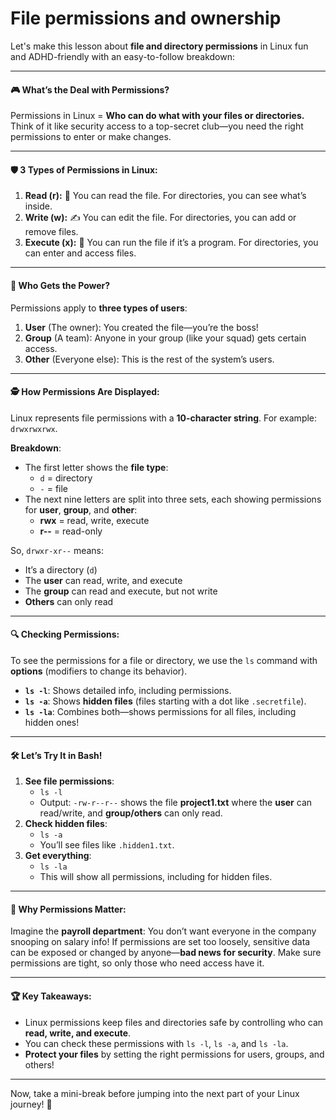 # File permissions and ownership

Let's make this lesson about **file and directory permissions** in Linux fun and ADHD-friendly with an easy-to-follow breakdown:

***

#### 🎮 **What’s the Deal with Permissions?**

Permissions in Linux = **Who can do what with your files or directories.** Think of it like security access to a top-secret club—you need the right permissions to enter or make changes.

***

#### 🛡️ **3 Types of Permissions in Linux:**

1. **Read (r):** 📖 You can read the file. For directories, you can see what’s inside.
2. **Write (w):** ✍️ You can edit the file. For directories, you can add or remove files.
3. **Execute (x):** 🚀 You can run the file if it’s a program. For directories, you can enter and access files.

***

#### 👥 **Who Gets the Power?**

Permissions apply to **three types of users**:

1. **User** (The owner): You created the file—you’re the boss!
2. **Group** (A team): Anyone in your group (like your squad) gets certain access.
3. **Other** (Everyone else): This is the rest of the system’s users.

***

#### 🕵️ **How Permissions Are Displayed:**

Linux represents file permissions with a **10-character string**. For example: `drwxrwxrwx`.

**Breakdown**:

* The first letter shows the **file type**:
  * `d` = directory
  * `-` = file
* The next nine letters are split into three sets, each showing permissions for **user**, **group**, and **other**:
  * **rwx** = read, write, execute
  * **r--** = read-only

So, `drwxr-xr--` means:

* It’s a directory (`d`)
* The **user** can read, write, and execute
* The **group** can read and execute, but not write
* **Others** can only read

***

#### 🔍 **Checking Permissions:**

To see the permissions for a file or directory, we use the `ls` command with **options** (modifiers to change its behavior).

* **`ls -l`**: Shows detailed info, including permissions.
* **`ls -a`**: Shows **hidden files** (files starting with a dot like `.secretfile`).
* **`ls -la`**: Combines both—shows permissions for all files, including hidden ones!

***

#### 🛠️ **Let’s Try It in Bash!**

1. **See file permissions**:
   * `ls -l`
   * Output: `-rw-r--r--` shows the file **project1.txt** where the **user** can read/write, and **group/others** can only read.
2. **Check hidden files**:
   * `ls -a`
   * You’ll see files like `.hidden1.txt`.
3. **Get everything**:
   * `ls -la`
   * This will show all permissions, including for hidden files.

***

#### 🚨 **Why Permissions Matter:**

Imagine the **payroll department**: You don’t want everyone in the company snooping on salary info! If permissions are set too loosely, sensitive data can be exposed or changed by anyone—**bad news for security**. Make sure permissions are tight, so only those who need access have it.

***

#### 🏆 **Key Takeaways:**

* Linux permissions keep files and directories safe by controlling who can **read, write, and execute**.
* You can check these permissions with `ls -l`, `ls -a`, and `ls -la`.
* **Protect your files** by setting the right permissions for users, groups, and others!

***

Now, take a mini-break before jumping into the next part of your Linux journey! 🌟

